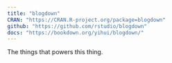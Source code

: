```yaml
---
title: "blogdown"
CRAN: "https://CRAN.R-project.org/package=blogdown"
github: "https://github.com/rstudio/blogdown"
docs: "https://bookdown.org/yihui/blogdown/"
---
```


The things that powers this thing.
